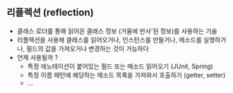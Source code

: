 ## 리플렉션 (reflection)

- 클래스 로더를 통해 읽어온 클래스 정보 (거울에 반사'된 정보)를 사용하는 기술
- 리플렉션을 사용해 클래스를 읽어오거나, 인스턴스를 만들거나, 메소드를 실행하거나, 필드의 값을 가져오거나 변경하는 것이 가능하다
- 언제 사용될까 ? 
    - 특정 애노테이션이 붙어있는 필드 또는 메소드 읽어오기 (JUnit, Spring)
    - 특정 이름 패턴에 해당하는 메소드 목록을 가져와서 호출하기 (getter, setter)
    - ...